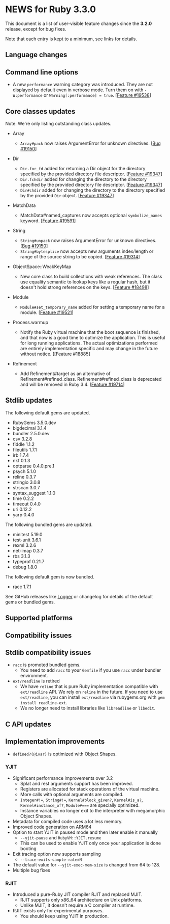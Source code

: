 # NEWS for Ruby 3.3.0

This document is a list of user-visible feature changes
since the **3.2.0** release, except for bug fixes.

Note that each entry is kept to a minimum, see links for details.

## Language changes

## Command line options

* A new `performance` warning category was introduced.
  They are not displayed by default even in verbose mode.
  Turn them on with `-W:performance` or `Warning[:performance] = true`. [[Feature #19538]]

## Core classes updates

Note: We're only listing outstanding class updates.

* Array

    * `Array#pack` now raises ArgumentError for unknown directives. [[Bug #19150]]

* Dir

    * `Dir.for_fd` added for returning a Dir object for the directory specified
      by the provided directory file descriptor. [[Feature #19347]]
    * `Dir.fchdir` added for changing the directory to the directory specified
      by the provided directory file descriptor. [[Feature #19347]]
    * `Dir#chdir` added for changing the directory to the directory specified
      by the provided `Dir` object. [[Feature #19347]]

* MatchData

    * MatchData#named_captures now accepts optional `symbolize_names` keyword. [[Feature #19591]]

* String

    * `String#unpack` now raises ArgumentError for unknown directives. [[Bug #19150]]
    * `String#bytesplice` now accepts new arguments index/length or range of the source string to be copied.  [[Feature #19314]]

* ObjectSpace::WeakKeyMap

    * New core class to build collections with weak references.
      The class use equality semantic to lookup keys like a regular hash,
      but it doesn't hold strong references on the keys. [[Feature #18498]]

* Module

    * `Module#set_temporary_name` added for setting a temporary name for a module. [[Feature #19521]]

* Process.warmup

    * Notify the Ruby virtual machine that the boot sequence is finished,
      and that now is a good time to optimize the application. This is useful
      for long running applications. The actual optimizations performed are entirely
      implementation specific and may change in the future without notice. [[Feature #18885]

* Refinement

    * Add Refinement#target as an alternative of Refinement#refined_class.
      Refinement#refined_class is deprecated and will be removed in Ruby 3.4. [[Feature #19714]]

## Stdlib updates

The following default gems are updated.

* RubyGems 3.5.0.dev
* bigdecimal 3.1.4
* bundler 2.5.0.dev
* csv 3.2.8
* fiddle 1.1.2
* fileutils 1.7.1
* irb 1.7.4
* nkf 0.1.3
* optparse 0.4.0.pre.1
* psych 5.1.0
* reline 0.3.7
* stringio 3.0.8
* strscan 3.0.7
* syntax_suggest 1.1.0
* time 0.2.2
* timeout 0.4.0
* uri 0.12.2
* yarp 0.4.0

The following bundled gems are updated.

* minitest 5.19.0
* test-unit 3.6.1
* rexml 3.2.6
* net-imap 0.3.7
* rbs 3.1.3
* typeprof 0.21.7
* debug 1.8.0

The following default gem is now bundled.

* racc 1.7.1

See GitHub releases like [Logger](https://github.com/ruby/logger/releases) or
changelog for details of the default gems or bundled gems.

## Supported platforms

## Compatibility issues

## Stdlib compatibility issues

* `racc` is promoted bundled gems.
  * You need to add `racc` to your `Gemfile` if you use `racc` under bundler environment.
* `ext/readline` is retired
  * We have `reline` that is pure Ruby implementation compatible with `ext/readline` API. We rely on `reline` in the future. If you need to use `ext/readline`, you can install `ext/readline` via rubygems.org with `gem install readline-ext`.
  * We no longer need to install libraries like `libreadline` or `libedit`.

## C API updates

## Implementation improvements

* `defined?(@ivar)` is optimized with Object Shapes.

### YJIT

* Significant performance improvements over 3.2
  * Splat and rest arguments support has been improved.
  * Registers are allocated for stack operations of the virtual machine.
  * More calls with optional arguments are compiled.
  * `Integer#!=`, `String#!=`, `Kernel#block_given?`, `Kernel#is_a?`,
    `Kernel#instance_of?`, `Module#===` are specially optimized.
  * Instance variables no longer exit to the interpreter
    with megamorphic Object Shapes.
* Metadata for compiled code uses a lot less memory.
* Improved code generation on ARM64
* Option to start YJIT in paused mode and then later enable it manually
  * `--yjit-pause` and `RubyVM::YJIT.resume`
  * This can be used to enable YJIT only once your application is done booting
* Exit tracing option now supports sampling
  * `--trace-exits-sample-rate=N`
* The default value for `--yjit-exec-mem-size` is changed from 64 to 128.
* Multiple bug fixes

### RJIT

* Introduced a pure-Ruby JIT compiler RJIT and replaced MJIT.
  * RJIT supports only x86\_64 architecture on Unix platforms.
  * Unlike MJIT, it doesn't require a C compiler at runtime.
* RJIT exists only for experimental purposes.
  * You should keep using YJIT in production.

[Feature #18498]: https://bugs.ruby-lang.org/issues/18498
[Bug #19150]:     https://bugs.ruby-lang.org/issues/19150
[Feature #19314]: https://bugs.ruby-lang.org/issues/19314
[Feature #19347]: https://bugs.ruby-lang.org/issues/19347
[Feature #19521]: https://bugs.ruby-lang.org/issues/19521
[Feature #19538]: https://bugs.ruby-lang.org/issues/19538
[Feature #19591]: https://bugs.ruby-lang.org/issues/19591
[Feature #19714]: https://bugs.ruby-lang.org/issues/19714
